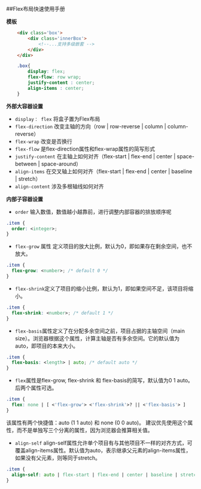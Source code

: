 ##Flex布局快速使用手册

**模板**

~~~html
	<div class='box'>
		<div class='innerBox'>
			<!--...支持多级嵌套 -->
		</div>
	</div>
~~~

~~~css
	.box{
		display: flex;
		flex-flow: row wrap;
		justify-content : center;
		align-items : center;
	}
~~~


**外部大容器设置**

* `display： flex`  将盒子置为Flex布局
* `flex-direction` 改变主轴的方向（row | row-reverse | column | column-reverse）
* `flex-wrap` 改变是否换行
* `flex-flow` 是flex-direction属性和flex-wrap属性的简写形式
* `justify-content` 在主轴上如何对齐（flex-start | flex-end | center | space-between | space-around）
* `align-items` 在交叉轴上如何对齐（flex-start | flex-end | center | baseline | stretch）
* `align-content` 涉及多根轴线如何对齐

**内部子容器设置**

* `order`  输入数值，数值越小越靠前，进行调整内部容器的排放顺序呢

~~~css
.item {
  order: <integer>;
}
~~~

* `flex-grow` 属性 定义项目的放大比例，默认为0，即如果存在剩余空间，也不放大。

~~~css 
.item {
  flex-grow: <number>; /* default 0 */
}
~~~

* `flex-shrink`定义了项目的缩小比例，默认为1，即如果空间不足，该项目将缩小。

~~~css
.item {
  flex-shrink: <number>; /* default 1 */
}
~~~

* `flex-basis`属性定义了在分配多余空间之前，项目占据的主轴空间（main size）。浏览器根据这个属性，计算主轴是否有多余空间。它的默认值为auto，即项目的本来大小。

~~~css
.item {
  flex-basis: <length> | auto; /* default auto */
}
~~~
* `flex`属性是flex-grow, flex-shrink 和 flex-basis的简写，默认值为0 1 auto。后两个属性可选。

~~~css
.item {
  flex: none | [ <'flex-grow'> <'flex-shrink'>? || <'flex-basis'> ]
}
~~~
该属性有两个快捷值：auto (1 1 auto) 和 none (0 0 auto)。
建议优先使用这个属性，而不是单独写三个分离的属性，因为浏览器会推算相关值。

* `align-self` align-self属性允许单个项目有与其他项目不一样的对齐方式，可覆盖align-items属性。默认值为auto，表示继承父元素的align-items属性，如果没有父元素，则等同于stretch。

~~~css
.item {
  align-self: auto | flex-start | flex-end | center | baseline | stretch;
}
~~~
